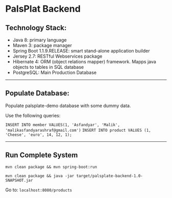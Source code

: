 # PalsPlat Backend 

## Technology Stack:

* Java 8: primary language
* Maven 3: package manager
* Spring Boot 1.1.9.RELEASE: smart stand-alone application builder
* Jersey 2.7: RESTful Webservices package
* Hibernate 4: ORM (object relations mapper) framework. Mapps java objects to tables in SQL database
* PostgreSQL: Main Production Database

- - - -
## Populate Database:

Populate palsplate-demo database with some dummy data.

Use the following queries: 

`INSERT INTO member VALUES(1, 'Asfandyar', 'Malik', 'malikasfandyarashraf@gmail.com')`
`INSERT INTO product VALUES (1, 'Cheese', 'euro', 14, 12, 1);`

- - - -
## Run Complete System

```
mvn clean package && mvn spring-boot:run
```
```
mvn clean package && java -jar target/palsplate-backend-1.0-SNAPSHOT.jar
```

Go to: `localhost:8080/products`
